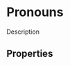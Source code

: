 # Pronouns
<!-- +elementInfo -->
<!-- !pronoun -->
Description
<!-- !pronoun -->

## Properties
<!-- +propertySummary -->